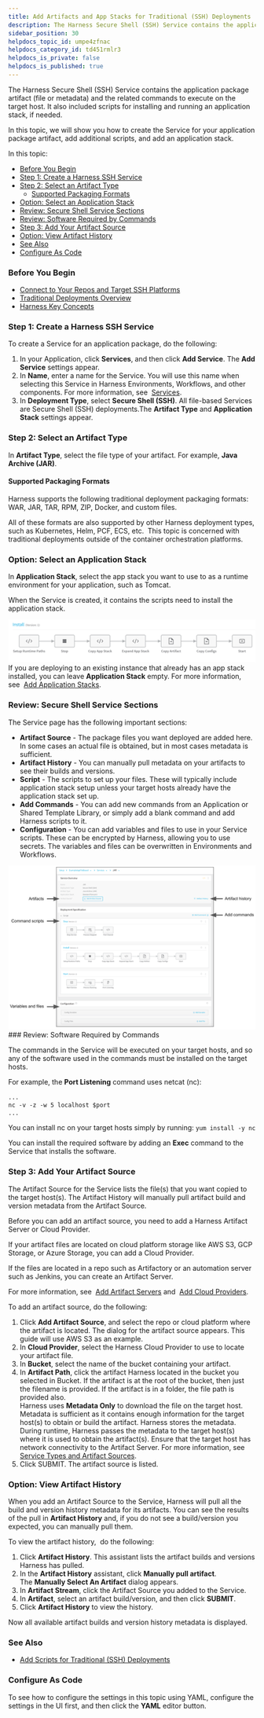 ```yaml
---
title: Add Artifacts and App Stacks for Traditional (SSH) Deployments
description: The Harness Secure Shell (SSH) Service contains the application package artifact (file or metadata) and the related commands to execute on the target host. It also included scripts for installing and…
sidebar_position: 30
helpdocs_topic_id: umpe4zfnac
helpdocs_category_id: td451rmlr3
helpdocs_is_private: false
helpdocs_is_published: true
---
```


The Harness Secure Shell (SSH) Service contains the application package artifact (file or metadata) and the related commands to execute on the target host. It also included scripts for installing and running an application stack, if needed.

In this topic, we will show you how to create the Service for your application package artifact, add additional scripts, and add an application stack.

In this topic:

* [Before You Begin](#before_you_begin)
* [Step 1: Create a Harness SSH Service](#step_1_create_a_harness_ssh_service)
* [Step 2: Select an Artifact Type](#step_2_select_an_artifact_type)
	+ [Supported Packaging Formats](#supported_packaging_formats)
* [Option: Select an Application Stack](#option_select_an_application_stack)
* [Review: Secure Shell Service Sections](#review_secure_shell_service_sections)
* [Review: Software Required by Commands](#review_software_required_by_commands)
* [Step 3: Add Your Artifact Source](#step_3_add_your_artifact_source)
* [Option: View Artifact History](#option_view_artifact_history)
* [See Also](#see_also)
* [Configure As Code](#configure_as_code)

### Before You Begin

* [Connect to Your Repos and Target SSH Platforms](/article/mk5pjqyugc-connect-to-your-target-ssh-platform)
* [Traditional Deployments Overview](/article/6pwni5f9el-traditional-deployments-overview)
* [Harness Key Concepts](/article/4o7oqwih6h-harness-key-concepts)

### Step 1: Create a Harness SSH Service

To create a Service for an application package, do the following:

1. In your Application, click **Services**, and then click **Add Service**. The **Add Service** settings appear.
2. In **Name**, enter a name for the Service. You will use this name when selecting this Service in Harness Environments, Workflows, and other components. For more information, see  [Services](https://docs.harness.io/article/eb3kfl8uls-service-configuration).
3. In **Deployment Type**, select **Secure Shell (SSH)**. All file-based Services are Secure Shell (SSH) deployments.The **Artifact Type** and **Application Stack** settings appear.

### Step 2: Select an Artifact Type

In **Artifact Type**, select the file type of your artifact. For example, **Java Archive (JAR)**.

#### Supported Packaging Formats

Harness supports the following traditional deployment packaging formats: WAR, JAR, TAR, RPM, ZIP, Docker, and custom files.

All of these formats are also supported by other Harness deployment types, such as Kubernetes, Helm, PCF, ECS, etc.  This topic is concerned with traditional deployments outside of the container orchestration platforms.

### Option: Select an Application Stack

In **Application Stack**, select the app stack you want to use to as a runtime environment for your application, such as Tomcat.

When the Service is created, it contains the scripts need to install the application stack.

![](./static/add-artifacts-for-ssh-deployments-00.png)If you are deploying to an existing instance that already has an app stack installed, you can leave **Application Stack** empty. For more information, see  [Add Application Stacks](/article/g26sp2ay68-catalog).

### Review: Secure Shell Service Sections

The Service page has the following important sections:

* **Artifact Source** - The package files you want deployed are added here. In some cases an actual file is obtained, but in most cases metadata is sufficient.
* **Artifact History** - You can manually pull metadata on your artifacts to see their builds and versions.
* **Script** - The scripts to set up your files. These will typically include application stack setup unless your target hosts already have the application stack set up.
* **Add Commands** - You can add new commands from an Application or Shared Template Library, or simply add a blank command and add Harness scripts to it.
* **Configuration** - You can add variables and files to use in your Service scripts. These can be encrypted by Harness, allowing you to use secrets. The variables and files can be overwritten in Environments and Workflows.

![](./static/add-artifacts-for-ssh-deployments-01.png)### Review: Software Required by Commands

The commands in the Service will be executed on your target hosts, and so any of the software used in the commands must be installed on the target hosts.

For example, the **Port Listening** command uses netcat (nc):


```
...  
nc -v -z -w 5 localhost $port  
...
```
You can install nc on your target hosts simply by running: `yum install -y nc`

You can install the required software by adding an **Exec** command to the Service that installs the software.

### Step 3: Add Your Artifact Source

The Artifact Source for the Service lists the file(s) that you want copied to the target host(s). The Artifact History will manually pull artifact build and version metadata from the Artifact Source.

Before you can add an artifact source, you need to add a Harness Artifact Server or Cloud Provider. 

If your artifact files are located on cloud platform storage like AWS S3, GCP Storage, or Azure Storage, you can add a Cloud Provider. 

If the files are located in a repo such as Artifactory or an automation server such as Jenkins, you can create an Artifact Server.

For more information, see  [Add Artifact Servers](https://docs.harness.io/article/7dghbx1dbl-configuring-artifact-server) and  [Add Cloud Providers](https://docs.harness.io/article/whwnovprrb-cloud-providers).

To add an artifact source, do the following:

1. Click **Add Artifact Source**, and select the repo or cloud platform where the artifact is located. The dialog for the artifact source appears. This guide will use AWS S3 as an example.
2. In **Cloud Provider**, select the Harness Cloud Provider to use to locate your artifact file.
3. In **Bucket**, select the name of the bucket containing your artifact.
4. In **Artifact Path**, click the artifact Harness located in the bucket you selected in Bucket. If the artifact is at the root of the bucket, then just the filename is provided. If the artifact is in a folder, the file path is provided also.  
Harness uses **Metadata Only** to download the file on the target host.  
Metadata is sufficient as it contains enough information for the target host(s) to obtain or build the artifact. Harness stores the metadata.   
During runtime, Harness passes the metadata to the target host(s) where it is used to obtain the artifact(s). Ensure that the target host has network connectivity to the Artifact Server. For more information, see  [Service Types and Artifact Sources](https://docs.harness.io/article/qluiky79j8-service-types-and-artifact-sources).
5. Click SUBMIT. The artifact source is listed.

### Option: View Artifact History

When you add an Artifact Source to the Service, Harness will pull all the build and version history metadata for its artifacts. You can see the results of the pull in **Artifact History** and, if you do not see a build/version you expected, you can manually pull them.

To view the artifact history,  do the following:

1. Click **Artifact History**. This assistant lists the artifact builds and versions Harness has pulled.
2. In the **Artifact History** assistant, click **Manually pull artifact**. The **Manually Select An Artifact** dialog appears.
3. In **Artifact Stream**, click the Artifact Source you added to the Service.
4. In **Artifact**, select an artifact build/version, and then click **SUBMIT**.
5. Click **Artifact History** to view the history.

Now all available artifact builds and version history metadata is displayed.

### See Also

* [Add Scripts for Traditional (SSH) Deployments](/article/ih779z9kb6-add-deployment-specs-for-traditional-ssh-deployments)

### Configure As Code

To see how to configure the settings in this topic using YAML, configure the settings in the UI first, and then click the **YAML** editor button.

